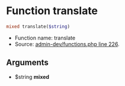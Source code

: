 Function translate
===========================





```php
mixed translate($string)
```

* Function name: translate
* Source: [admin-dev/functions.php line 226](https://github.com/PrestaShop/PrestaShop/blob/1.5.3.1/admin-dev/functions.php#L226).

Arguments
---------

* $string **mixed**

